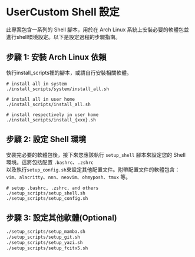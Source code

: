 # UserCustom Shell 設定

此專案包含一系列的 Shell 腳本，用於在 Arch Linux 系統上安裝必要的軟體包並進行shell環境設定。以下是設定過程的步驟指南。

## 步驟 1: 安裝 Arch Linux 依賴

執行install_scripts裡的腳本，或請自行安裝相關軟體。  
```
# install all in system
./install_scripts/system/install_all.sh

# install all in user home
./install_scripts/install_all.sh

# install respectively in user home
./install_scripts/install_{xxx}.sh
```

## 步驟 2: 設定 Shell 環境

安裝完必要的軟體包後，接下來您應該執行 `setup_shell` 腳本來設定您的 Shell 環境。這將包括配置 `.bashrc`、`.zshrc`  
以及執行`setup_config.sh`來設定其他配置文件。附帶配置文件的軟體包含：`vim`、`alacritty`、`nnn`、`neovim`、`ohmyposh`、`tmux` 等。
```
# setup .bashrc, .zshrc, and others
./setup_scripts/setup_shell.sh
./setup_scripts/setup_config.sh
```

## 步驟 3: 設定其他軟體(Optional)
```bash
./setup_scripts/setup_mamba.sh
./setup_scripts/setup_git.sh
./setup_scripts/setup_yazi.sh
./setup_scripts/setup_fcitx5.sh
```
